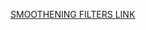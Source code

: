 [SMOOTHENING FILTERS LINK](https://colab.research.google.com/drive/1wi7_eMhd7S3_gd7_hB1r8yjrCNfPxJlZ?usp=sharing)
